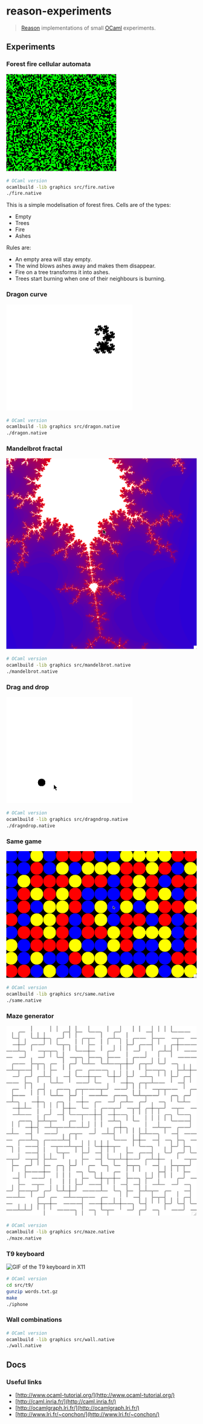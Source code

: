 # reason-experiments

> [Reason](https://facebook.github.io/reason/) implementations of small [OCaml](https://ocaml.org) experiments.

## Experiments

### Forest fire cellular automata

![GIF of the forest fire in X11](docs/ocaml-fire.gif)

```sh
# OCaml version
ocamlbuild -lib graphics src/fire.native
./fire.native
```

This is a simple modelisation of forest fires. Cells are of the types:

- Empty
- Trees
- Fire
- Ashes

Rules are:

- An empty area will stay empty.
- The wind blows ashes away and makes them disappear.
- Fire on a tree transforms it into ashes.
- Trees start burning when one of their neighbours is burning.

### Dragon curve

![GIF of the dragon curve in X11](docs/ocaml-dragon.gif)

```sh
# OCaml version
ocamlbuild -lib graphics src/dragon.native
./dragon.native
```

### Mandelbrot fractal

![GIF of the mandelbrot fractal in X11](docs/ocaml-mandelbrot.gif)

```sh
# OCaml version
ocamlbuild -lib graphics src/mandelbrot.native
./mandelbrot.native
```

### Drag and drop

![GIF of the drag and drop in X11](docs/ocaml-dragndrop.gif)

```sh
# OCaml version
ocamlbuild -lib graphics src/dragndrop.native
./dragndrop.native
```

### Same game

![GIF of the same game in X11](docs/ocaml-same.gif)

```sh
# OCaml version
ocamlbuild -lib graphics src/same.native
./same.native
```

### Maze generator

![Screenshot of the maze generator in X11](docs/ocaml-maze.png)

```sh
# OCaml version
ocamlbuild -lib graphics src/maze.native
./maze.native
```

### T9 keyboard

![GIF of the T9 keyboard in X11](docs/ocaml-t9.png)

```sh
# OCaml version
cd src/t9/
gunzip words.txt.gz
make
./iphone
```

### Wall combinations

```sh
# OCaml version
ocamlbuild -lib graphics src/wall.native
./wall.native
```

## Docs

### Useful links

- [http://www.ocaml-tutorial.org/](http://www.ocaml-tutorial.org/)
- [http://caml.inria.fr/](http://caml.inria.fr/)
- [http://ocamlgraph.lri.fr/](http://ocamlgraph.lri.fr/)
- [http://www.lri.fr/~conchon/](http://www.lri.fr/~conchon/)
